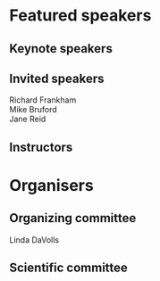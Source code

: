 # Featured speakers

## Keynote speakers


## Invited speakers

Richard Frankham  
Mike Bruford  
Jane Reid

## Instructors


# Organisers


## Organizing committee
Linda DaVolls  

## Scientific committee
